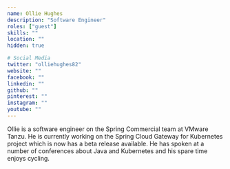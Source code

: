 ```yaml
---
name: Ollie Hughes
description: "Software Engineer"
roles: ["guest"]
skills: ""
location: ""
hidden: true

# Social Media
twitter: "olliehughes82"
website: ""
facebook: ""
linkedin: ""
github: ""
pinterest: ""
instagram: ""
youtube: ""
---
```

<!-- markdownlint-disable MD041-->
Ollie is a software engineer on the Spring Commercial team at VMware Tanzu. He is currently working on the Spring Cloud Gateway for Kubernetes project which is now has a beta release available. He has spoken at a number of conferences about Java and Kubernetes and his spare time enjoys cycling.

<!--more-->
